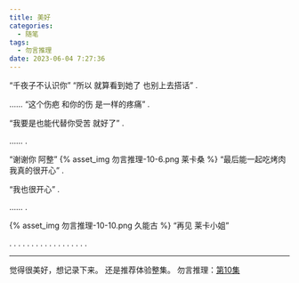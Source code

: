 ```yaml
---
title: 美好
categories:
  - 随笔
tags:
  - 勿言推理
date: 2023-06-04 7:27:36
---
```

“千夜子不认识你”
“所以 就算看到她了 也别上去搭话”
.

……
“这个伤疤 和你的伤 是一样的疼痛”
.

“我要是也能代替你受苦 就好了”
.

……
.

“谢谢你 阿整”
{% asset_img 勿言推理-10-6.png 莱卡桑 %}
“最后能一起吃烤肉 我真的很开心”
.

“我也很开心”
.

……
.

{% asset_img 勿言推理-10-10.png 久能古 %}
“再见 莱卡小姐”

.
.
.
.
.
.
.
.
.
.
.
.
.
.
.
.
.
.


---
觉得很美好，想记录下来。
还是推荐体验整集。
勿言推理：[第10集](https://www.bilibili.com/bangumi/play/ss45050?spm_id_from=333.337.0.0)
